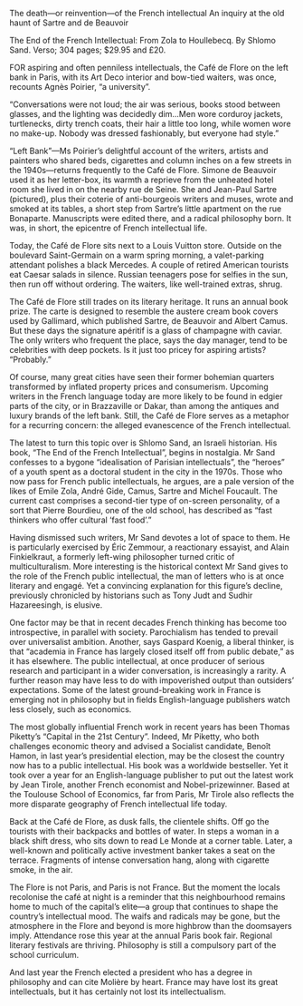 The death—or reinvention—of the French intellectual
An inquiry at the old haunt of Sartre and de Beauvoir

The End of the French Intellectual: From Zola to Houllebecq. By Shlomo Sand. Verso; 304 pages; $29.95 and £20.

FOR aspiring and often penniless intellectuals, the Café de Flore on the left bank in Paris, with its Art Deco interior and bow-tied waiters, was once, recounts Agnès Poirier, “a university”.

“Conversations were not loud; the air was serious, books stood between glasses, and the lighting was decidedly dim…Men wore corduroy jackets, turtlenecks, dirty trench coats, their hair a little too long, while women wore no make-up. Nobody was dressed fashionably, but everyone had style.”

“Left Bank”—Ms Poirier’s delightful account of the writers, artists and painters who shared beds, cigarettes and column inches on a few streets in the 1940s—returns frequently to the Café de Flore. Simone de Beauvoir used it as her letter-box, its warmth a reprieve from the unheated hotel room she lived in on the nearby rue de Seine. She and Jean-Paul Sartre (pictured), plus their coterie of anti-bourgeois writers and muses, wrote and smoked at its tables, a short step from Sartre’s little apartment on the rue Bonaparte. Manuscripts were edited there, and a radical philosophy born. It was, in short, the epicentre of French intellectual life.

Today, the Café de Flore sits next to a Louis Vuitton store. Outside on the boulevard Saint-Germain on a warm spring morning, a valet-parking attendant polishes a black Mercedes. A couple of retired American tourists eat Caesar salads in silence. Russian teenagers pose for selfies in the sun, then run off without ordering. The waiters, like well-trained extras, shrug.

The Café de Flore still trades on its literary heritage. It runs an annual book prize. The carte is designed to resemble the austere cream book covers used by Gallimard, which published Sartre, de Beauvoir and Albert Camus. But these days the signature apéritif is a glass of champagne with caviar. The only writers who frequent the place, says the day manager, tend to be celebrities with deep pockets. Is it just too pricey for aspiring artists? “Probably.”

Of course, many great cities have seen their former bohemian quarters transformed by inflated property prices and consumerism. Upcoming writers in the French language today are more likely to be found in edgier parts of the city, or in Brazzaville or Dakar, than among the antiques and luxury brands of the left bank. Still, the Café de Flore serves as a metaphor for a recurring concern: the alleged evanescence of the French intellectual.

The latest to turn this topic over is Shlomo Sand, an Israeli historian. His book, “The End of the French Intellectual”, begins in nostalgia. Mr Sand confesses to a bygone “idealisation of Parisian intellectuals”, the “heroes” of a youth spent as a doctoral student in the city in the 1970s. Those who now pass for French public intellectuals, he argues, are a pale version of the likes of Emile Zola, André Gide, Camus, Sartre and Michel Foucault. The current cast comprises a second-tier type of on-screen personality, of a sort that Pierre Bourdieu, one of the old school, has described as “fast thinkers who offer cultural ‘fast food’.”

Having dismissed such writers, Mr Sand devotes a lot of space to them. He is particularly exercised by Éric Zemmour, a reactionary essayist, and Alain Finkielkraut, a formerly left-wing philosopher turned critic of multiculturalism. More interesting is the historical context Mr Sand gives to the role of the French public intellectual, the man of letters who is at once literary and engagé. Yet a convincing explanation for this figure’s decline, previously chronicled by historians such as Tony Judt and Sudhir Hazareesingh, is elusive.

One factor may be that in recent decades French thinking has become too introspective, in parallel with society. Parochialism has tended to prevail over universalist ambition. Another, says Gaspard Koenig, a liberal thinker, is that “academia in France has largely closed itself off from public debate,” as it has elsewhere. The public intellectual, at once producer of serious research and participant in a wider conversation, is increasingly a rarity. A further reason may have less to do with impoverished output than outsiders’ expectations. Some of the latest ground-breaking work in France is emerging not in philosophy but in fields English-language publishers watch less closely, such as economics.

The most globally influential French work in recent years has been Thomas Piketty’s “Capital in the 21st Century”. Indeed, Mr Piketty, who both challenges economic theory and advised a Socialist candidate, Benoît Hamon, in last year’s presidential election, may be the closest the country now has to a public intellectual. His book was a worldwide bestseller. Yet it took over a year for an English-language publisher to put out the latest work by Jean Tirole, another French economist and Nobel-prizewinner. Based at the Toulouse School of Economics, far from Paris, Mr Tirole also reflects the more disparate geography of French intellectual life today.

Back at the Café de Flore, as dusk falls, the clientele shifts. Off go the tourists with their backpacks and bottles of water. In steps a woman in a black shift dress, who sits down to read Le Monde at a corner table. Later, a well-known and politically active investment banker takes a seat on the terrace. Fragments of intense conversation hang, along with cigarette smoke, in the air.

The Flore is not Paris, and Paris is not France. But the moment the locals recolonise the café at night is a reminder that this neighbourhood remains home to much of the capital’s elite—a group that continues to shape the country’s intellectual mood. The waifs and radicals may be gone, but the atmosphere in the Flore and beyond is more highbrow than the doomsayers imply. Attendance rose this year at the annual Paris book fair. Regional literary festivals are thriving. Philosophy is still a compulsory part of the school curriculum.

And last year the French elected a president who has a degree in philosophy and can cite Molière by heart. France may have lost its great intellectuals, but it has certainly not lost its intellectualism.
